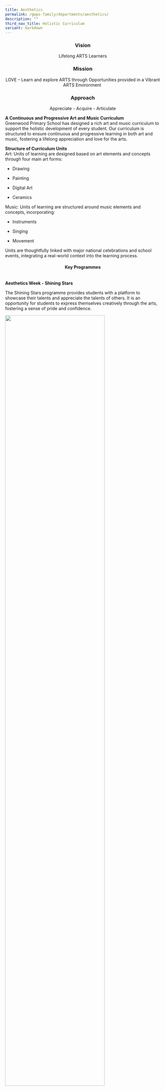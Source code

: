 ```yaml
---
title: Aesthetics
permalink: /gwps-family/departments/aesthetics/
description: ""
third_nav_title: Holistic Curriculum
variant: markdown
---
```

<h3><center><strong>Vision</strong></center></h3>
<p></p><center>Lifelong ARTS Learners</center><p></p>

<h3><center><strong>Mission</strong></center></h3>

<p></p><center>LOVE –&nbsp;Learn and explore ARTS through&nbsp;Opportunities provided
in a&nbsp;Vibrant ARTS&nbsp;Environment&nbsp;<p></p></center>

<h3><center><strong>Approach</strong></center></h3>
<p></p><center>Appreciate - Acquire - Articulate</center><p></p>

<p></p>
<p><strong>A Continuous and Progressive Art and Music Curriculum</strong>
<br>Greenwood Primary School has designed a rich art and music curriculum
to support the holistic development of every student. Our curriculum is
structured to ensure continuous and progressive learning in both art and
music, fostering a lifelong appreciation and love for the arts.</p>
<p></p>
<p><strong>Structure of Curriculum Units</strong>
<br>Art: Units of learning are designed based on art elements and concepts
through four main art forms:</p>
<ul data-tight="true" class="tight">
<li>
<p>Drawing</p>
</li>
<li>
<p>Painting</p>
</li>
<li>
<p>Digital Art</p>
</li>
<li>
<p>Ceramics</p>
</li>
</ul>
<p>Music: Units of learning are structured around music elements and concepts,
incorporating:</p>
<ul data-tight="true" class="tight">
<li>
<p>Instruments</p>
</li>
<li>
<p>Singing</p>
</li>
<li>
<p>Movement</p>
</li>
</ul>
<p>Units are thoughtfully linked with major national celebrations and school
events, integrating a real-world context into the learning process.</p>
<p></p>
<h4><center><strong>Key Programmes</strong></center></h4>
<br><strong>Aesthetics Week - Shining Stars</strong>
<p>The Shining Stars programme provides students with a platform to showcase
their talents and appreciate the talents of others. It is an opportunity
for students to express themselves creatively through the arts, fostering
a sense of pride and confidence.</p>
<div class="isomer-image-wrapper">
<img style="width: 80%;" height="auto" width="100%" alt="" src="/images/Holistic Curriculum/Aesthetics01.png">
</div>
<p></p>
<p><strong>Aesthetics Fest</strong>
<br>The Aesthetics Fest is designed to enhance cultural appreciation among
students, helping them understand and experience the diversity of cultural
expressions in the arts. This vibrant festival provides opportunities for
students to explore their creativity, express themselves, and showcase
their skills and talents. The Aesthetics Fest fosters a deeper appreciation
for the rich tapestry of global cultures and artistic traditions by encouraging
artistic exploration through a curated programme of visual art, music and
dances.</p>
<p></p>
<p><strong>&nbsp;Art Trail &amp; Exhibition</strong>
<br>The Art Trail and Exhibition aim to give voice to our students by creating
platforms for them to display their artworks at three different levels:
the classroom, the school, and the community. This initiative helps students
understand how artworks can serve as vessels for their expressions and
beliefs.</p>
<div class="isomer-image-wrapper">
<img style="width: 80%;" height="auto" width="100%" alt="" src="/images/Holistic Curriculum/Aesthetics02.png">
</div>
<p></p>
<p><strong>Museum Based Learning Journey &amp; Assembly Programme</strong>
<br>The Museum Based Learning (MBL) Journey extends students’ appreciation
and experience of the arts. This programme is a core part of the Primary
4 art curriculum and includes pre-, during-, and post-visit activities
to local art museums. Students engage as both artists and audience members,
culminating in a showcase of their artistic expressions. The Assembly Programme
is curated to expose students to different art forms throughout their school
years.</p>
<div class="isomer-image-wrapper">
<img style="width: 80%;" height="auto" width="100%" alt="" src="/images/Holistic Curriculum/Aesthetics03.png">
</div>
<p></p>
<p><strong>Platforms and Activities that Engages our Students in Learning</strong>
<br>Art:&nbsp; Over six years, students engage in various mediums, learning
about local artworks and artists. This strengthens their national identity
and cultural heritage appreciation. Through art discussions and projects,
students develop visual literacy, imagination, and innovation skills.</p>
<div class="isomer-image-wrapper">
<img style="width: 80%;" height="auto" width="100%" alt="" src="/images/Holistic Curriculum/Aesthetics04.png">
</div>
<p></p>
<p>Music: Students develop awareness and appreciation of music within local
and global cultures. They gain the ability to express themselves creatively
through music, involving themselves in lifelong musical pursuits. The curriculum
focuses on aural and vocal domains, individual and ensemble instrument
playing, and the development of listening, fine motor, creative thinking,
and social skills.</p>
<div class="isomer-image-wrapper">
<img style="width: 90%;" height="auto" width="100%" alt="" src="/images/Holistic Curriculum/Aesthetics05.png">
</div>
<p></p>
<div class="isomer-image-wrapper">
<img style="width:25%;float:right" height="auto" width="100%" src="/images/Small%20logo/gwps%20children%20(4).png">
</div>
<p></p>